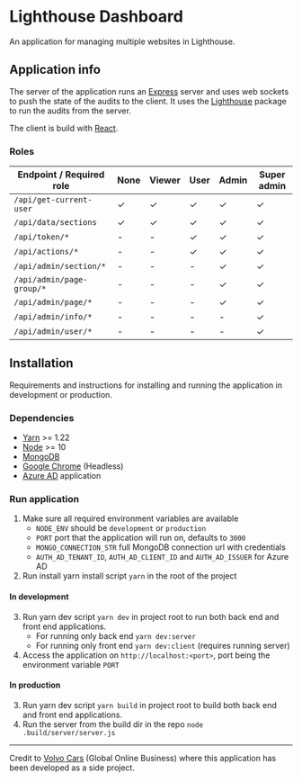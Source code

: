 # Lighthouse Dashboard

An application for managing multiple websites in Lighthouse.

## Application info

The server of the application runs an [Express](https://expressjs.com/) server
and uses web sockets to push the state of the audits to the client. It uses the
[Lighthouse](https://www.npmjs.com/package/lighthouse) package to run the audits
from the server.

The client is build with [React](https://reactjs.org/).

### Roles

| Endpoint / Required role  | None | Viewer | User | Admin | Super admin |
| ------------------------- | ---- | ------ | ---- | ----- | ----------- |
| `/api/get-current-user`   | ✓    | ✓      | ✓    | ✓     | ✓           |
| `/api/data/sections`      | ✓    | ✓      | ✓    | ✓     | ✓           |
| `/api/token/*`            | -    | -      | ✓    | ✓     | ✓           |
| `/api/actions/*`          | -    | -      | ✓    | ✓     | ✓           |
| `/api/admin/section/*`    | -    | -      | -    | ✓     | ✓           |
| `/api/admin/page-group/*` | -    | -      | -    | ✓     | ✓           |
| `/api/admin/page/*`       | -    | -      | -    | ✓     | ✓           |
| `/api/admin/info/*`       | -    | -      | -    | -     | ✓           |
| `/api/admin/user/*`       | -    | -      | -    | -     | ✓           |

## Installation

Requirements and instructions for installing and running the application in development or production.

### Dependencies

- [Yarn](https://yarnpkg.com/) >= 1.22
- [Node](https://nodejs.org/en/) >= 10
- [MongoDB](https://www.mongodb.com/)
- [Google Chrome](https://www.google.com/chrome/) (Headless)
- [Azure AD](https://azure.microsoft.com/en-us/services/active-directory/)
  application

### Run application

1. Make sure all required environment variables are available
   - `NODE_ENV` should be `development` or `production`
   - `PORT` port that the application will run on, defaults to `3000`
   - `MONGO_CONNECTION_STR` full MongoDB connection url with credentials
   - `AUTH_AD_TENANT_ID`, `AUTH_AD_CLIENT_ID` and `AUTH_AD_ISSUER` for Azure AD
2. Run install yarn install script `yarn` in the root of the project

#### In development

3. Run yarn dev script `yarn dev` in project root to run both back end and front end applications.
   - For running only back end `yarn dev:server`
   - For running only front end `yarn dev:client` (requires running server)
4. Access the application on `http://localhost:<port>`, port being the environment variable `PORT`

#### In production

3. Run yarn dev script `yarn build` in project root to build both back end and front end applications.
4. Run the server from the build dir in the repo `node .build/server/server.js`

---

Credit to [Volvo Cars](https://www.volvocars.com/) (Global Online Business) where this application has been developed as a side project.

